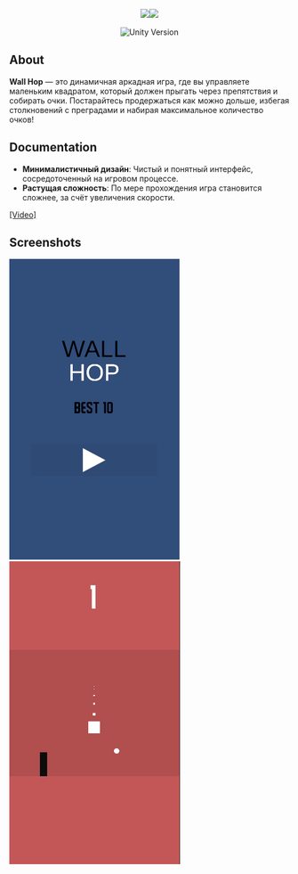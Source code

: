 <p align="center">
      <img src="https://imgbb.com/"><img src="https://i.ibb.co/QQjtvZS/Screenshot-3.png"" width="256">
</p>
<p align="center">
   <img src="https://img.shields.io/badge/Unity Version-2023.2.20f1-green" alt="Unity Version">
</p>

## About
**Wall Hop** — это динамичная аркадная игра, где вы управляете маленьким квадратом, который должен прыгать через препятствия и собирать очки. Постарайтесь продержаться как можно дольше, избегая столкновений с преградами и набирая максимальное количество очков!

## Documentation
- **Минималистичный дизайн**: Чистый и понятный интерфейс, сосредоточенный на игровом процессе.
- **Растущая сложность**: По мере прохождения игра становится сложнее, за счёт увеличения скорости.

[[Video]](https://www.youtube.com/shorts/UPeQYuerd8o)

## Screenshots
![Скриншот 1](Assets/Resources/Images/Screenshot1.png)
![Скриншот 2](Assets/Resources/Images/Screenshot2.png)
